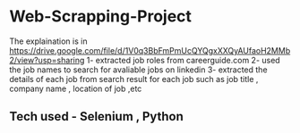 # Web-Scrapping-Project
The explaination is in https://drive.google.com/file/d/1V0q3BbFmPmUcQYQgxXXQyAUfaoH2MMb2/view?usp=sharing
 1- extracted job roles  from careerguide.com
 2- used the job names to search for avaliable jobs on linkedin 
 3- extracted the details of each job from search result for each job such as job title , company name , location of job ,etc
 
 ## Tech used - Selenium , Python 
